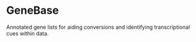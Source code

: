 # GeneBase
Annotated gene lists for aiding conversions and identifying transcriptional cues within data. 
